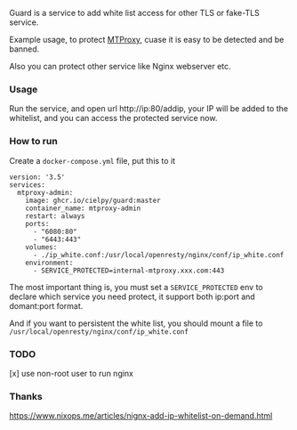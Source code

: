 Guard is a service to add white list access for other TLS or fake-TLS service.

Example usage, to protect [MTProxy](https://github.com/TelegramMessenger/MTProxy), cuase it is easy to be detected and be banned.

Also you can protect other service like Nginx webserver etc.

### Usage

Run the service, and open url http://ip:80/addip, your IP will be added to the whitelist, and you can access the protected service now.

### How to run

Create a `docker-compose.yml` file, put this to it

```
version: '3.5'
services:
  mtproxy-admin:
    image: ghcr.io/cielpy/guard:master
    container_name: mtproxy-admin
    restart: always
    ports:
      - "6080:80"
      - "6443:443"
    volumes:
      - ./ip_white.conf:/usr/local/openresty/nginx/conf/ip_white.conf
    environment:
      - SERVICE_PROTECTED=internal-mtproxy.xxx.com:443
```

The most important thing is, you must set a `SERVICE_PROTECTED` env to declare which service you need protect, it support both ip:port and domant:port format.

And if you want to persistent the white list, you should mount a file to `/usr/local/openresty/nginx/conf/ip_white.conf`


### TODO

[x] use non-root user to run nginx


### Thanks

https://www.nixops.me/articles/nignx-add-ip-whitelist-on-demand.html